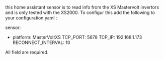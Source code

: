 this home assistant sensor is to read info from the XS Mastervolt invertors and is only tested with the XS2000.
To configur this add the following to your configuration.yaml :

sensor:
  - platform: MasterVoltXS
    TCP_PORT: 5678
    TCP_IP: 192.168.1.173
    RECONNECT_INTERVAL: 10

All field are required.